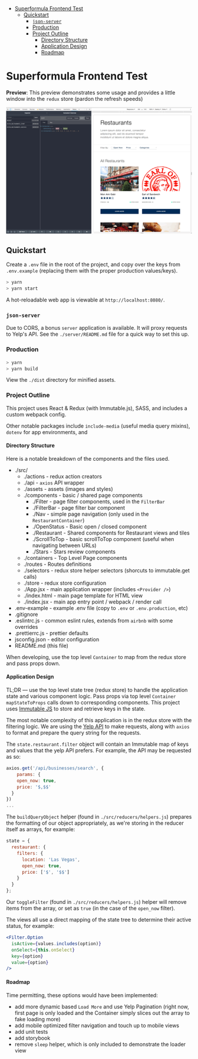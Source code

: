 - [Superformula Frontend Test](#superformula-frontend-test)
  - [Quickstart](#quickstart)
    - [`json-server`](#json-server)
    - [Production](#production)
    - [Project Outline](#project-outline)
      - [Directory Structure](#directory-structure)
      - [Application Design](#application-design)
      - [Roadmap](#roadmap)

# Superformula Frontend Test

**Preview**:
This preview demonstrates some usage and provides a little window into the `redux` store (pardon the refresh speeds)

![App preview](./preview.gif)

## Quickstart

Create a `.env` file in the root of the project, and copy over the keys from `.env.example` (replacing them with the proper production values/keys).

```bash
> yarn
> yarn start
```

A hot-reloadable web app is viewable at `http://localhost:8080/`.

### `json-server`

Due to CORS, a bonus `server` application is available. It will proxy requests to Yelp's API. See the `./server/README.md` file for a quick way to set this up.

### Production

```bash
> yarn
> yarn build
```

View the `./dist` directory for minified assets.

### Project Outline

This project uses React & Redux (with Immutable.js), SASS, and includes a custom webpack config.

Other notable packages include `include-media` (useful media query mixins), `dotenv` for app environments, and

#### Directory Structure

Here is a notable breakdown of the components and the files used.

- ./src/
  - ./actions - redux action creators
  - ./api - `axios` API wrapper
  - ./assets - assets (images and styles)
  - ./components - basic / shared page components
    - ./Filter - page filter components, used in the `FilterBar`
    - ./FilterBar - page filter bar component
    - ./Nav - simple page navigation (only used in the `RestaurantContainer`)
    - ./OpenStatus - Basic open / closed component
    - ./Restaurant - Shared components for Restaurant views and tiles
    - ./ScrollToTop - basic scrollToTop component (useful when navigating between URLs)
    - ./Stars - Stars review components
  - ./containers - Top Level Page components
  - ./routes - Routes definitions
  - ./selectors - redux store helper selectors (shorcuts to immutable.get calls)
  - ./store - redux store configuration
  - ./App.jsx - main application wrapper (includes `<Provider />`)
  - ./index.html - main page template for HTML view
  - ./index.jsx - main app entry point / webpack / render call
- .env-example - example .env file (copy to `.env` or `.env.production`, etc)
- .gitignore
- .eslintrc.js - common eslint rules, extends from `airbnb` with some overrides
- .prettierrc.js - prettier defaults
- jsconfig.json - editor configuration
- README.md (this file)

When developing, use the top level `Container` to map from the redux store and pass props down.

#### Application Design

TL;DR –– use the top level state tree (redux store) to handle the application state and various component logic. Pass props via top level `Container` `mapStateToProps` calls down to corresponding components. This project uses [Immutable JS](https://facebook.github.io/immutable-js/) to store and retrieve keys in the state.

The most notable complexity of this application is in the redux store with the filtering logic. We are using the [Yelp API](https://www.yelp.com/developers/documentation/v3/business) to make requests, along with `axios` to format and prepare the query string for the requests.

The `state.restaurant.filter` object will contain an Immutable map of keys and values that the yelp API prefers. For example, the API may be requested as so:

```js
axios.get('/api/businesses/search', {
    params: {
    open_now: true,
    price: '$,$$'
  }
})
...
```

The `buildQueryObject` helper (found in `./src/reducers/helpers.js`) prepares the formatting of our object appropriately, as we're storing in the reducer itself as arrays, for example:

```js
state = {
  restaurant: {
    filters: {
      location: 'Las Vegas',
      open_now: true,
      price: ['$', '$$']
    }
  }
};
```

Our `toggleFilter` (found in `./src/reducers/helpers.js`) helper will remove items from the array, or set as `true` (in the case of the `open_now` filter).

The views all use a direct mapping of the state tree to determine their active status, for example:

```jsx
<Filter.Option
  isActive={values.includes(option)}
  onSelect={this.onSelect}
  key={option}
  value={option}
/>
```

#### Roadmap

Time permitting, these options would have been implemented:

- add more dynamic based `Load More` and use Yelp Pagination (right now, first page is only loaded and the Container simply slices out the array to fake loading more)
- add mobile optimized filter navigation and touch up to mobile views
- add unit tests
- add storybook
- remove `sleep` helper, which is only included to demonstrate the loader view
